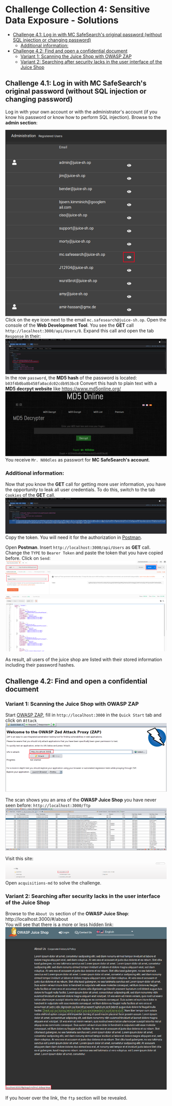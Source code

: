 # Challenge Collection 4: Sensitive Data Exposure - Solutions

   * [Challenge 4.1: Log in with MC SafeSearch's original password (without SQL injection or changing password)](#challenge-41-log-in-with-mc-safesearchs-original-password-without-sql-injection-or-changing-password)
      * [Additional information:](#additional-information)
   * [Challenge 4.2: Find and open a confidential document](#challenge-42-find-and-open-a-confidential-document)
      * [Variant 1: Scanning the Juice Shop with OWASP ZAP](#variant-1-scanning-the-juice-shop-with-owasp-zap)
      * [Variant 2: Searching after security lacks in the user interface of the Juice Shop](#variant-2-searching-after-security-lacks-in-the-user-interface-of-the-juice-shop)

## Challenge 4.1: Log in with MC SafeSearch's original password (without SQL injection or changing password)

Log in with your own account or with the administrator's account (if you know his password or know how to perform SQL injection). Browse to the **admin section**:  

![4_1_1](screenshots/solution4_1_1.png)  
Click on the eye icon next to the email `mc.safesearch@juice-sh.op`.
Open the console of the **Web Development Tool**. You see the **GET** call `http://localhost:3000/api/Users/8`. Expand this call and open the tab `Response` in their:
![4_1_2](screenshots/solution4_1_2.png)  
In the row `password`, the **MD5 hash** of the password is located: `b03f4b0ba8b458fa0acdc02cdb953bc8`
Convert this hash to plain text with a **MD5 decrpyt website** like https://www.md5online.org/
![4_1_3](screenshots/solution4_1_3.png)  
You receive `Mr. N00dles` as passwort for **MC SafeSearch's account**.

### Additional information:

Now that you know the **GET** call for getting more user information, you have the opportunity to leak all user credentials. To do this, switch to the tab `Cookies` of the **GET** call.  
![4_1_4](screenshots/solution4_1_4.png)  
Copy the token. You will need it for the authorization in [Postman](https://www.getpostman.com/apps).

Open **Postman**. Insert `http://localhost:3000/api/Users` as **GET** call. Change the `TYPE` to `Bearer Token` and paste the token that you have copied before. Click on `Send`:  
![4_1_5](screenshots/solution4_1_5.png)  

As result, all users of the juice shop are listed with their stored information including their password hashes.


## Challenge 4.2: Find and open a confidential document

### Variant 1: Scanning the Juice Shop with OWASP ZAP

Start [OWASP ZAP](https://github.com/zaproxy/zaproxy/wiki/Downloads), fill in `http://localhost:3000` in the `Quick Start` tab and click on `Attack`
![4_2_1](screenshots/solution4_2_1.png)  

The scan shows you an area of the **OWASP Juice Shop** you have never seen before: `http://localhost:3000/ftp`
![4_2_2](screenshots/solution4_2_2.png)  

Visit this site:
![4_2_3](screenshots/solution4_2_3.png)  
Open `acquisitions-md` to solve the challenge.

### Variant 2: Searching after security lacks in the user interface of the Juice Shop

Browse to the `About Us` section of the **OWASP Juice Shop**: http://localhost:3000/#/about  
You will see that there is a more or less hidden link:
![4_2_4](screenshots/solution4_2_4.png)  

If you hover over the link, the `ftp` section will be revealed.


